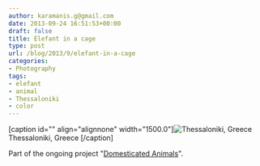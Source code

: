 ```yaml
---
author: karamanis.g@gmail.com
date: 2013-09-24 16:51:53+00:00
draft: false
title: Elefant in a cage
type: post
url: /blog/2013/9/elefant-in-a-cage
categories:
- Photography
tags:
- elefant
- animal
- Thessaloniki
- color
---
```


[caption id="" align="alignnone" width="1500.0"]![ Thessaloniki, Greece ](/images/2013-09-24-20139elefant-in-a-cage/20130722-R0011232.jpg)
 Thessaloniki, Greece [/caption] 
  



Part of the ongoing project "[Domesticated Animals](/domesticated-animals)".
